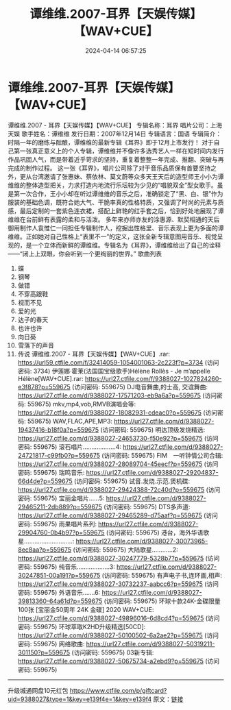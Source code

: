 ﻿---
title: 谭维维.2007-耳界【天娱传媒】【WAV+CUE】
date: 2024-04-14 06:57:25
categories: WAV车载音乐、镜像
tags: 华语中文
---
# 谭维维.2007-耳界【天娱传媒】【WAV+CUE】

谭维维.2007 - 耳界【天娱传媒】【WAV+CUE】
专辑名称：耳界
唱片公司：上海天娱
歌手姓名：谭维维
发行日期：2007年12月14日
专辑语言：国语
专辑简介：
时隔一年的磨练与酝酿，谭维维的最新专辑《耳界》即于12月上市发行！
对于自己第一张真正意义上的个人专辑，谭维维并不像许多选秀艺人一样在短时间内发行作品巩固人气，而是带着近乎苛求的坚持，重复着整整一年完成、推翻、突破与再完成的制作过程。
这一张《耳界》，唱片公司除了对于音乐品质保有首要坚持之外，更从台湾邀请了张惠妹、蔡依林、莫文蔚等众多天王天后的造型师王小小为谭维维的整体造型把关，力求打造内地流行乐坛较为少见的“唱貌双全”型女歌手。虽是第一次合作，王小小却在听过谭维维的音乐之后，准确锁定了“黑、白、银”作为服装的基础色调，既符合她大气、干脆率真的性格特质，又强调了时尚的元素与质感，最后定制的一套紫色连衣裙，搭配上鲜艳的红手套之后，恰到好处地展现了谭维维在台前鲜有表露的柔和与活泼。
多年来亦师亦友的涂惠源、默契相通的天后御用制作人袁惟仁一同担任专辑制作人，挖掘出性格里、音乐表现上更为多面的谭维维。正如她对自己性格上“表里不一”的定义，这张全新专辑意图用音乐、视觉呈现的，是一个立体而新鲜的谭维维。专辑名为《耳界》，谭维维给出了自己的诠释——“闭上上双眼，你会听到一个更绚丽的世界。”
歌曲列表
01. 蝶
02. 钢琴
03. 做错
04. 不穿高跟鞋
05. 视而不见
06. 爱的光
07. 达子的春天
08. 也许也许
09. 向日葵
10. 雪落下的声音
11. 传说
谭维维.2007 - 耳界【天娱传媒】【WAV+CUE】.rar: https://url59.ctfile.com/f/32414059-1054001063-2c223f?p=3734
(访问密码: 3734)
伊莲娜·霍莱(法国国宝级歌手)Hélène Rollès - Je m’appelle Hélène[WAV+CUE].rar:
https://url27.ctfile.com/f/9388027-1027824260-e3f878?p=559675
(访问密码: 559675)
DJ电音舞曲,的士高, 交谊舞曲: https://url27.ctfile.com/d/9388027-17571203-eb9a6a?p=559675
(访问密码: 559675)
mkv,mp4,vob,RMVB演唱会等: https://url27.ctfile.com/d/9388027-18082931-cdeac0?p=559675
(访问密码: 559675)
WAV,FLAC,APE,MP3: https://url27.ctfile.com/d/9388027-19437416-b18f0a?p=559675
(访问密码: 559675)
明达顶级发烧精选: https://url27.ctfile.com/d/9388027-24653730-f50e92?p=559675
(访问密码: 559675)
滚石唱片...................4: https://url27.ctfile.com/d/9388027-24721817-c99fb0?p=559675
(访问密码: 559675)
FIM　一听钟情公司合辑: https://url27.ctfile.com/d/9388027-28089704-45eecf?p=559675
(访问密码: 559675)
瑞鸣音乐: https://url27.ctfile.com/d/9388027-29204837-66d4de?p=559675
(访问密码: 559675)
试音.发烧.示范.煲机碟: https://url27.ctfile.com/d/9388027-29424388-72c40d?p=559675
(访问密码: 559675)
宝丽金唱片......5: https://url27.ctfile.com/d/9388027-29465211-2db889?p=559675
(访问密码: 559675)
DTS多声道: https://url27.ctfile.com/d/9388027-29465289-d75aaf?p=559675
(访问密码: 559675)
雨果唱片系列: https://url27.ctfile.com/d/9388027-29904760-0b4b97?p=559675
(访问密码: 559675)
港台，海外华语歌星............................: https://url27.ctfile.com/d/9388027-30073965-8ec8aa?p=559675
(访问密码: 559675)
大陆歌星............2: https://url27.ctfile.com/d/9388027-30247779-5328b7?p=559675
(访问密码: 559675)
纯音乐...................3: https://url27.ctfile.com/d/9388027-30247851-00a191?p=559675
(访问密码: 559675)
有声电子书,连环画,相声: https://url27.ctfile.com/d/9388027-30732237-aabcc6?p=559675
(访问密码: 559675)
外语音乐.......6: https://url27.ctfile.com/d/9388027-39813360-64a61d?p=559675
(访问密码: 559675)
环球十款24K-金碟限量100张 [宝丽金50周年 24K 金碟] 2020 WAV+CUE: https://url27.ctfile.com/d/9388027-49896016-6d8cd4?p=559675
(访问密码: 559675)
环球萃取K2HD升级精选[50CD]: https://url27.ctfile.com/d/9388027-50100502-6a2ae2?p=559675
(访问密码: 559675)
网络歌曲: https://url27.ctfile.com/d/9388027-50319211-301150?p=559675
(访问密码: 559675)
03新专辑: https://url27.ctfile.com/d/9388027-50675734-a2ebd9?p=559675
(访问密码: 559675)
*****************************************************
升级城通网盘10元红包 https://www.ctfile.com/p/giftcard?uid=9388027&type=1&key=e139f4e=1&key=e139f4
原文：[链接](https://blog.sina.com.cn/s/blog_1647c7e760103155b.html)